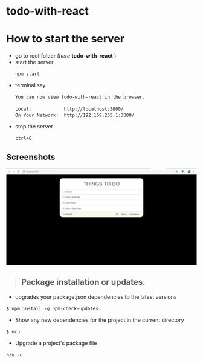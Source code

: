 # todo-with-react

# How to start the server
+ go to root folder (*here* **todo-with-react** )
+ start the server 
    ```
    npm start
    ```
+ terminal say 
    ```
    You can now view todo-with-react in the browser.

    Local:            http://localhost:3000/
    On Your Network:  http://192.168.255.1:3000/
    ```
+ stop the server
    ```
    ctrl+C
    ```
## Screenshots
<img src="images/screenshot.png">

> ## Package installation or updates.
+ upgrades your package.json dependencies to the latest versions
```
$ npm install -g npm-check-updates
```
+ Show any new dependencies for the project in the current directory <br>
```
$ ncu
```
+ Upgrade a project's package file
```
ncu -u
```